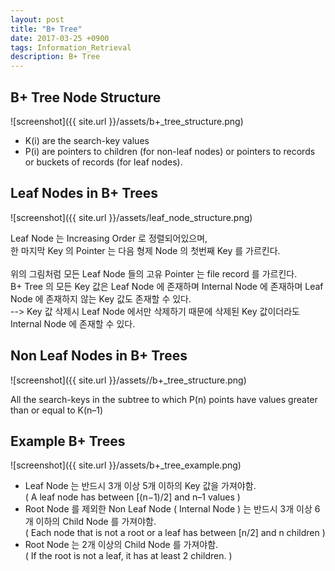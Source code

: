 ```yaml
---
layout: post
title: "B+ Tree"
date: 2017-03-25 +0900
tags: Information_Retrieval
description: B+ Tree
---
```


B+ Tree Node Structure
----------------

![screenshot]({{ site.url }}/assets/b+_tree_structure.png)

- K(i) are the search-key values<br>
- P(i) are pointers to children (for non-leaf nodes) or pointers to records or buckets of records (for leaf nodes).


Leaf Nodes in B+ Trees
-------------

![screenshot]({{ site.url }}/assets/leaf_node_structure.png)

Leaf Node 는 Increasing Order 로 정렬되어있으며,<br>
한 마지막 Key 의 Pointer 는 다음 형제 Node 의 첫번째 Key 를 가르킨다.<br>
<br>
위의 그림처럼 모든 Leaf Node 들의 고유 Pointer 는 file record 를 가르킨다.
<br>
B+ Tree 의 모든 Key 값은 Leaf Node 에 존재하며 Internal Node 에 존재하며  Leaf Node 에 존재하지 않는 Key 값도 존재할 수 있다.<br>
--> Key 값 삭제시 Leaf Node 에서만 삭제하기 때문에 삭제된 Key 값이더라도 Internal Node 에 존재할 수 있다.

Non Leaf Nodes in B+ Trees
-------------

![screenshot]({{ site.url }}/assets//b+_tree_structure.png)

All the search-keys in the subtree to which P(n) points have values greater than or equal to K(n–1)


Example B+ Trees
------------

![screenshot]({{ site.url }}/assets/b+_tree_example.png)

- Leaf Node 는 반드시 3개 이상 5개 이하의 Key 값을 가져야함.<br>( A leaf node has between [(n−1)/2] and n–1 values )
- Root Node 를 제외한 Non Leaf Node ( Internal Node ) 는 반드시 3개 이상 6개 이하의 Child Node 를 가져야함.<br>( Each node that is not a root or a leaf has between [n/2] and n children )
- Root Node 는 2개 이상의 Child Node 를 가져야함.<br>( If the root is not a leaf, it has at least 2 children. )
